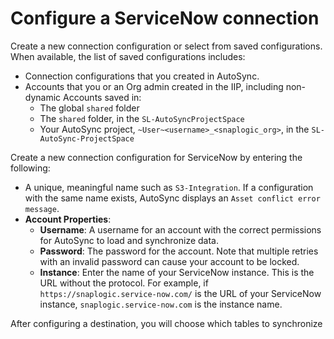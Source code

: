# Configure a ServiceNow connection

Create a new connection configuration or select from saved configurations. When available, the list of saved configurations includes:

-   Connection configurations that you created in AutoSync.
-   Accounts that you or an Org admin created in the IIP, including non-dynamic Accounts saved in:
    -   The global `shared` folder
    -   The `shared` folder, in the `SL-AutoSyncProjectSpace`
    -   Your AutoSync project, `~User~<username>_<snaplogic_org>`, in the `SL-AutoSync-ProjectSpace`

Create a new connection configuration for ServiceNow by entering the following:

-   A unique, meaningful name such as `S3-Integration`. If a configuration with the same name exists, AutoSync displays an `Asset conflict error message`.
-   **Account Properties**:
    -   **Username**: A username for an account with the correct permissions for AutoSync to load and synchronize data.
    -   **Password**: The password for the account. Note that multiple retries with an invalid password can cause your account to be locked.
    -   **Instance**: Enter the name of your ServiceNow instance. This is the URL without the protocol. For example, if `https://snaplogic.service-now.com/` is the URL of your ServiceNow instance, `snaplogic.service-now.com` is the instance name.

After configuring a destination, you will choose which tables to synchronize


